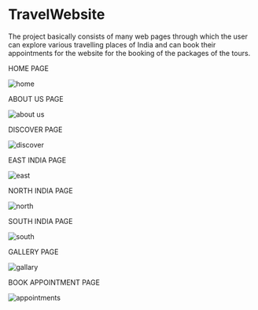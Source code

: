 # TravelWebsite
The project basically consists of many web pages through which the user can explore various travelling places of India and can book their appointments  for the website for the booking of the packages of the tours.

HOME PAGE

![home](https://github.com/user-attachments/assets/b4fa5cc3-b586-437e-bb19-a24078a7b7ac)


ABOUT US PAGE

![about us](https://github.com/user-attachments/assets/5e338b99-7814-4674-bdea-86a6384083c2)



DISCOVER PAGE

![discover](https://github.com/user-attachments/assets/b5adbf78-6ef8-4bd7-b8b8-5a14ec816563)



EAST INDIA PAGE

![east](https://github.com/user-attachments/assets/2b784194-c48d-4d4c-aa43-9beb3094972c)



NORTH INDIA PAGE

![north](https://github.com/user-attachments/assets/fb1d7b13-97b7-4e75-a506-2fda5f85df93)



SOUTH INDIA PAGE

![south](https://github.com/user-attachments/assets/8755cc00-6785-4d4e-a01e-41d32c10290d)



GALLERY PAGE

![gallary](https://github.com/user-attachments/assets/9851c657-93f3-4d5c-87af-4700bda07e88)



BOOK APPOINTMENT PAGE

![appointments](https://github.com/user-attachments/assets/af646a19-f8d3-4ba8-8c66-ecdbe6cbc0e2)



